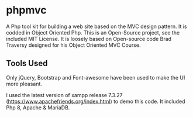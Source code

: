 # phpmvc

A Php tool kit for building a web site based on the MVC design pattern. It is codded in Object Oriented Php. 
This is an Open-Source project, see the included MIT License. It is loosely based on Open-source code  Brad Traversy designed for his Object Oriented MVC Course. 

## Tools Used

Only jQuery, Bootstrap and Font-awesome have been used to make the UI more pleasant.

I used the latest version of xampp release 7.3.27  (https://www.apachefriends.org/index.html) to demo this code. It included Php 8, Apache & MariaDB.
